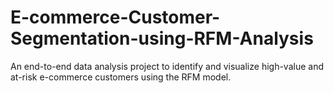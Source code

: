 # E-commerce-Customer-Segmentation-using-RFM-Analysis
An end-to-end data analysis project to identify and visualize high-value and at-risk e-commerce customers using the RFM model.
